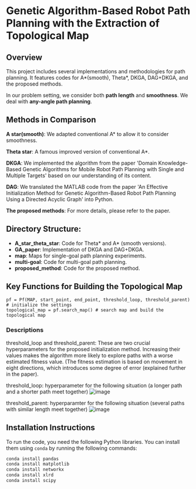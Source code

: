 # Genetic Algorithm-Based Robot Path Planning with the Extraction of Topological Map

## Overview
This project includes several implementations and methodologies for path planning. It features codes for A*(smooth), Theta*, DKGA, DAG+DKGA, and the proposed methods. 

In our problem setting, we consider both **path length** and **smoothness**. We deal with **any-angle path planning**.

## Methods in Comparison
**A star(smooth)**: We adapted conventional A* to allow it to consider smoothness.

**Theta star**: A famous improved version of conventional A*.

**DKGA**: We implemented the algorithm from the paper 'Domain Knowledge-Based Genetic Algorithms for Mobile Robot Path Planning with Single and Multiple Targets' based on our understanding of its content.

**DAG**: We translated the MATLAB code from the paper 'An Effective Initialization Method for Genetic Algorithm-Based Robot Path Planning Using a Directed Acyclic Graph' into Python.

**The proposed methods**: For more details, please refer to the paper.

## Directory Structure:
- **A_star_theta_star**: Code for Theta* and A* (smooth versions).
- **GA_paper**: Implementation of DKGA and DAG+DKGA.
- **map**: Maps for single-goal path planning experiments.
- **multi-goal**: Code for multi-goal path planning.
- **proposed_method**: Code for the proposed method.

## Key Functions for Building the Topological Map
```
pf = Pf(MAP, start_point, end_point, threshold_loop, threshold_parent) # initialize the settings
topological_map = pf.search_map() # search map and build the topological map
```

### Descriptions
threshold_loop and threshold_parent: These are two crucial hyperparameters for the proposed initialization method. Increasing their values makes the algorithm more likely to explore paths with a worse estimated fitness value. (The fitness estimation is based on movement in eight directions, which introduces some degree of error (explained further in the paper).

threshold_loop: hyperparameter for the following situation (a longer path and a shorter path meet together)
![image](https://github.com/user-attachments/assets/5d5200da-6d4b-4892-a3cd-38a9b0773551)

threshold_parent: hyperparamter for the following situation (several paths with similar length meet together)
![image](https://github.com/user-attachments/assets/6c3efc7a-ca96-4460-80a3-c27c29b2f10d)



## Installation Instructions

To run the code, you need the following Python libraries. You can install them using `conda` by running the following commands:

```bash
conda install pandas
conda install matplotlib
conda install networkx
conda install xlrd
conda install scipy

